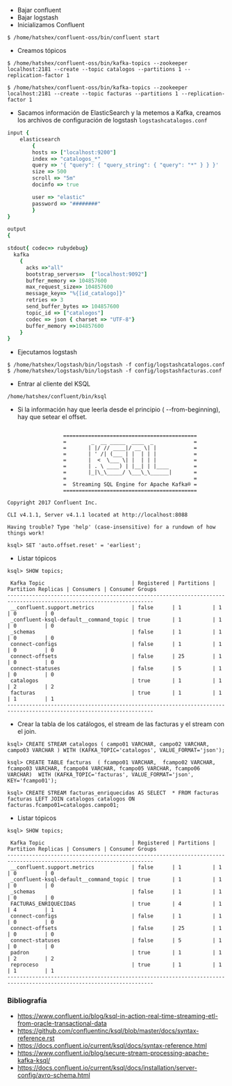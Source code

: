 * Bajar confluent
* Bajar logstash
* Inicializamos Confluent
``` shell
$ /home/hatshex/confluent-oss/bin/confluent start
```
* Creamos tópicos
``` shell
$ /home/hatshex/confluent-oss/bin/kafka-topics --zookeeper localhost:2181 --create --topic catalogos --partitions 1 --replication-factor 1

$ /home/hatshex/confluent-oss/bin/kafka-topics --zookeeper localhost:2181 --create --topic facturas --partitions 1 --replication-factor 1
```

* Sacamos información de ElasticSearch y la metemos a Kafka, creamos los archivos de configuración de logstash `logstashcatalogos.conf`
``` ruby
input {
	elasticsearch
        {
        hosts => ["localhost:9200"]
        index => "catalogos_*"
        query => '{ "query": { "query_string": { "query": "*" } } }'
        size => 500
        scroll => "5m"
        docinfo => true

        user => "elastic"
        password => "########"
        }
}

output 
{

stdout{ codec=> rubydebug}
  kafka
    {
      acks =>"all"
      bootstrap_servers=>  ["localhost:9092"]
      buffer_memory => 104857600
      max_request_size=> 104857600
      message_key=> "%{[id_catalogo]}"
      retries => 3
      send_buffer_bytes => 104857600
      topic_id => ["catalogos"]
      codec => json { charset => "UTF-8"}
      buffer_memory =>104857600
    }
}

```

* Ejecutamos logstash
``` shell
$ /home/hatshex/logstash/bin/logstash -f config/logstashcatalogos.conf
$ /home/hatshex/logstash/bin/logstash -f config/logstashfacturas.conf
```

* Entrar al cliente del KSQL
``` shell
/home/hatshex/confluent/bin/ksql
```

* Si la información hay que leerla desde el principio ( --from-beginning), hay que setear el offset.
``` shell
                  
                  ===========================================
                  =        _  __ _____  ____  _             =
                  =       | |/ // ____|/ __ \| |            =
                  =       | ' /| (___ | |  | | |            =
                  =       |  <  \___ \| |  | | |            =
                  =       | . \ ____) | |__| | |____        =
                  =       |_|\_\_____/ \___\_\______|       =
                  =                                         =
                  =  Streaming SQL Engine for Apache Kafka® =
                  ===========================================

Copyright 2017 Confluent Inc.

CLI v4.1.1, Server v4.1.1 located at http://localhost:8088

Having trouble? Type 'help' (case-insensitive) for a rundown of how things work!

ksql> SET 'auto.offset.reset' = 'earliest';

```
* Listar tópicos
``` shell
ksql> SHOW topics;

 Kafka Topic                            | Registered | Partitions | Partition Replicas | Consumers | Consumer Groups 
---------------------------------------------------------------------------------------------------------------------
 __confluent.support.metrics            | false      | 1          | 1                  | 0         | 0               
 _confluent-ksql-default__command_topic | true       | 1          | 1                  | 0         | 0               
 _schemas                               | false      | 1          | 1                  | 0         | 0               
 connect-configs                        | false      | 1          | 1                  | 0         | 0               
 connect-offsets                        | false      | 25         | 1                  | 0         | 0               
 connect-statuses                       | false      | 5          | 1                  | 0         | 0               
 catalogos                              | true       | 1          | 1                  | 2         | 2               
 facturas                               | true       | 1          | 1                  | 1         | 1               
---------------------------------------------------------------------------------------------------------------------
```
* Crear la tabla de los catálogos, el stream de las facturas y el stream con el join.
```
ksql> CREATE STREAM catalogos ( campo01 VARCHAR, campo02 VARCHAR, campo03 VARCHAR ) WITH (KAFKA_TOPIC='catalogos', VALUE_FORMAT='json');

ksql> CREATE TABLE facturas  ( fcampo01 VARCHAR,  fcampo02 VARCHAR, fcampo03 VARCHAR, fcampo04 VARCHAR, fcampo05 VARCHAR, fcampo06 VARCHAR)  WITH (KAFKA_TOPIC='facturas', VALUE_FORMAT='json', KEY='fcampo01');

ksql> CREATE STREAM facturas_enriquecidas AS SELECT  * FROM facturas facturas LEFT JOIN catalogos catalogos ON facturas.fcampo01=catalogos.campo01;   
```

* Listar tópicos
``` shell
ksql> SHOW topics;

 Kafka Topic                            | Registered | Partitions | Partition Replicas | Consumers | Consumer Groups 
---------------------------------------------------------------------------------------------------------------------
 __confluent.support.metrics            | false      | 1          | 1                  | 0         | 0               
 _confluent-ksql-default__command_topic | true       | 1          | 1                  | 0         | 0               
 _schemas                               | false      | 1          | 1                  | 0         | 0               
 FACTURAS_ENRIQUECIDAS                  | true       | 4          | 1                  | 4         | 1               
 connect-configs                        | false      | 1          | 1                  | 0         | 0               
 connect-offsets                        | false      | 25         | 1                  | 0         | 0               
 connect-statuses                       | false      | 5          | 1                  | 0         | 0               
 padron                                 | true       | 1          | 1                  | 2         | 2               
 reproceso                              | true       | 1          | 1                  | 1         | 1               
---------------------------------------------------------------------------------------------------------------------
```

### Bibliografía
- https://www.confluent.io/blog/ksql-in-action-real-time-streaming-etl-from-oracle-transactional-data
- https://github.com/confluentinc/ksql/blob/master/docs/syntax-reference.rst
- https://docs.confluent.io/current/ksql/docs/syntax-reference.html
- https://www.confluent.io/blog/secure-stream-processing-apache-kafka-ksql/
- https://docs.confluent.io/current/ksql/docs/installation/server-config/avro-schema.html
